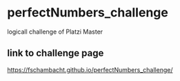 # perfectNumbers_challenge
logicall challenge of Platzi Master
## link to challenge page
https://fschambacht.github.io/perfectNumbers_challenge/
